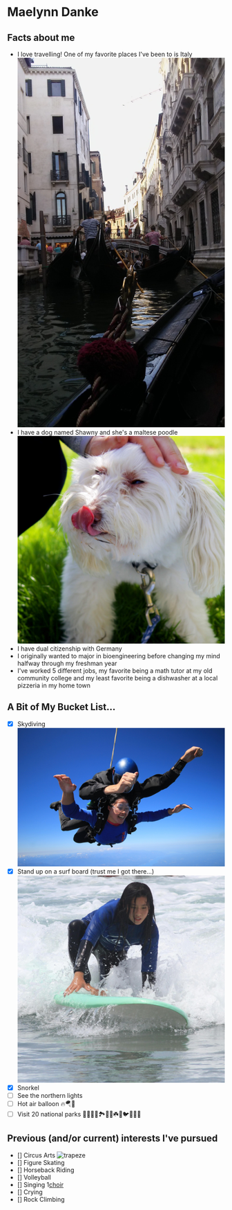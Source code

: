 # Maelynn Danke

## Facts about me 

- I love travelling! One of my favorite places I've been to is Italy
![Gondolas](20170728_183925.jpg)
- I have a dog named Shawny and she's a maltese poodle
![Shawny](Shawny.jpg)
- I have dual citizenship with Germany
- I originally wanted to major in bioengineering before changing my mind halfway through my freshman year 
- I've worked 5 different jobs, my favorite being a math tutor at my old community college and my least favorite being a dishwasher at a local pizzeria in my home town
## A Bit of My Bucket List...
- [x] Skydiving ![Skydiving](IMG_7968.JPG)
- [x] Stand up on a surf board (trust me I got there...)![surfing](IMG_0020.JPG)
- [x] Snorkel
- [ ] See the northern lights 
- [ ] Hot air balloon 🔥🪂🎈
- [ ] Visit 20 national parks 🌳🌱🍄🐌🏞🌲🐛☘️🍃🐦🦎🌿🦋
## Previous (and/or current) interests I've pursued
- [] Circus Arts ![trapeze](Screenshot_20230113_200308_Photos.jpg")
- [] Figure Skating
- [] Horseback Riding
- [] Volleyball
- [] Singing 1[choir](IMG_5409.jpg")
- [] Crying
- [] Rock Climbing